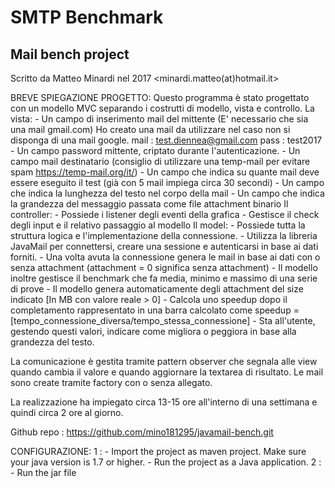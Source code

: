# SMTP Benchmark
## Mail bench project
Scritto da Matteo Minardi nel 2017 <minardi.matteo(at)hotmail.it>

BREVE SPIEGAZIONE PROGETTO:
Questo programma è stato progettato con un modello MVC separando i costrutti di modello, vista e controllo.
La vista:
	- Un campo di inserimento mail del mittente (E' necessario che sia una mail gmail.com)
	  Ho creato una mail da utilizzare nel caso non si disponga di una mail google.
	  	mail : test.diennea@gmail.com
	  	pass : test2017
	- Un campo password mittente, criptato durante l'autenticazione.
	- Un campo mail destinatario (consiglio di utilizzare una temp-mail per evitare spam https://temp-mail.org/it/)
	- Un campo che indica su quante mail deve essere eseguito il test (già con 5 mail impiega circa 30 secondi)
	- Un campo che indica la lunghezza del testo nel corpo della mail
	- Un campo che indica la grandezza del messaggio passata come file attachment binario
Il controller:
	- Possiede i listener degli eventi della grafica
	- Gestisce il check degli input e il relativo passaggio al modello
Il model:
	- Possiede tutta la struttura logica e l'implementazione della connessione.
	- Utilizza la libreria JavaMail per connettersi, creare una sessione e autenticarsi in base ai dati forniti.
	- Una volta avuta la connessione genera le mail in base ai dati con o senza attachment (attachment = 0 significa senza attachment)
	- Il modello inoltre gestisce il benchmark che fa media, minimo e massimo di una serie di prove
	- Il modello genera automaticamente degli attachment del size indicato [In MB con valore reale > 0]
	- Calcola uno speedup dopo il completamento rappresentato in una barra calcolato come speedup = [tempo_connessione_diversa/tempo_stessa_connessione]
	- Sta all'utente, gestendo questi valori, indicare come migliora o peggiora in base alla grandezza del testo.

La comunicazione è gestita tramite pattern observer che segnala alle view quando cambia il valore e quando aggiornare la textarea di risultato.
Le mail sono create tramite factory con o senza allegato.

La realizzazione ha impiegato circa 13-15 ore all'interno di una settimana e quindi circa 2 ore al giorno.

Github repo : https://github.com/mino181295/javamail-bench.git

CONFIGURAZIONE:
	1 : 
	- Import the project as maven project. Make sure your java version is 1.7 or higher.
	- Run the project as a Java application.
	2 :
	- Run the jar file
